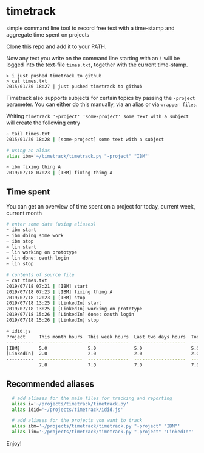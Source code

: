 # timetrack
simple command line tool to record free text with a time-stamp and aggregate time spent on projects

Clone this repo and add it to your PATH.

Now any text you write on the command line starting with an `i` will be logged into the text-file `times.txt`, together with the current time-stamp.

```
> i just pushed timetrack to github
> cat times.txt
2015/01/30 18:27 | just pushed timetrack to github
```

Timetrack also supports subjects for certain topics by passing the `-project` parameter. You can either do this manually, via an alias or via `wrapper files`.

Writing `timetrack '-project' 'some-project' some text with a subject` will create the following entry

``` bash
~ tail times.txt
2015/01/30 18:28 | [some-project] some text with a subject

# using an alias
alias ibm='~/timetrack/timetrack.py "-project" "IBM"'

~ ibm fixing thing A
2019/07/18 07:23 | [IBM] fixing thing A
```

## Time spent
You can get an overview of time spent on a project for today, current week, current month

``` bash
# enter some data (using aliases)
~ ibm start
~ ibm doing some work
~ ibm stop
~ lin start
~ lin working on prototype
~ lin done: oauth login
~ lin stop

# contents of source file
~ cat times.txt
2019/07/18 07:21 | [IBM] start
2019/07/18 07:23 | [IBM] fixing thing A
2019/07/18 12:23 | [IBM] stop
2019/07/18 13:25 | [LinkedIn] start
2019/07/18 13:25 | [LinkedIn] working on prototype
2019/07/18 15:26 | [LinkedIn] done: oauth login
2019/07/18 15:26 | [LinkedIn] stop

~ idid.js
Project     This month hours  This week hours  Last two days hours  Today hours
----------  ----------------  ---------------  -------------------  -----------
[IBM]       5.0               5.0              5.0                  5.0
[LinkedIn]  2.0               2.0              2.0                  2.0
----------  ----------------  ---------------  -------------------  -----------
            7.0               7.0              7.0                  7.0
```

## Recommended aliases
``` bash
  # add aliases for the main files for tracking and reporting
  alias i='~/projects/timetrack/timetrack.py'
  alias idid='~/projects/timetrack/idid.js'

  # add aliases for the projects you want to track
  alias ibm='~/projects/timetrack/timetrack.py "-project" "IBM"'
  alias lin='~/projects/timetrack/timetrack.py "-project" "LinkedIn"'
```

Enjoy!
